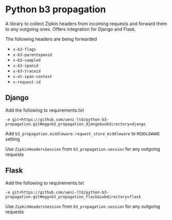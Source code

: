 # Python b3 propagation

A library to collect Zipkin headers from incoming requests and forward them to any outgoing ones. Offers integration for Django and Flask.

The following headers are being forwarded
 - `x-b3-flags`
 - `x-b3-parentspanid`
 - `x-b3-sampled`
 - `x-b3-spanid`
 - `x-b3-traceid`
 - `x-ot-span-context`
 - `x-request-id`

## Django

Add the following to requirements.txt

`-e git+https://github.com/ueni-ltd/python-b3-propagation.git#egg=b3_propagation_django&subdirectory=django`

Add `b3_propagation.middleware.request_store_middleware` to `MIDDLEWARE` setting

Use `ZipkinHeadersSession` from `b3_propagation.session` for any outgoing requests


## Flask

Add the following to requirements.txt

`-e git+https://github.com/ueni-ltd/python-b3-propagation.git#egg=b3_propagation_flask&subdirectory=flask`

Use `ZipkinHeadersSession` from `b3_propagation.session` for any outgoing requests
